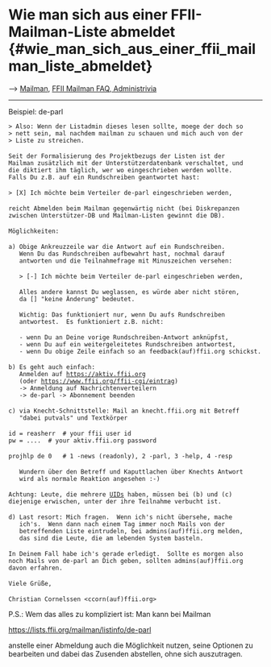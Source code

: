 # Wie man sich aus einer FFII-Mailman-Liste abmeldet {#wie_man_sich_aus_einer_ffii_mailman_liste_abmeldet}

\--\> [ Mailman](MailmanEn "wikilink"), [ FFII Mailman
FAQ](ListinfoEn "wikilink"),[ Administrivia](AdministriviaEn "wikilink")

------------------------------------------------------------------------

Beispiel: de-parl

`> Also: Wenn der Listadmin dieses lesen sollte, moege der doch so`\
`> nett sein, mal nachdem mailman zu schauen und mich auch von der`\
`> Liste zu streichen.`\
\
`Seit der Formalisierung des Projektbezugs der Listen ist der`\
`Mailman zusätzlich mit der Unterstützerdatenbank verschaltet, und`\
`die diktiert ihm täglich, wer wo eingeschrieben werden wollte.`\
`Falls Du z.B. auf ein Rundschreiben geantwortet hast:`\
\
`> [X] Ich möchte beim Verteiler de-parl eingeschrieben werden,`\
\
`reicht Abmelden beim Mailman gegenwärtig nicht (bei Diskrepanzen`\
`zwischen Unterstützer-DB und Mailman-Listen gewinnt die DB).`\
\
`Möglichkeiten:`\
\
`a) Obige Ankreuzzeile war die Antwort auf ein Rundschreiben.`\
`   Wenn Du das Rundschreiben aufbewahrt hast, nochmal darauf`\
`   antworten und die Teilnahmefrage mit Minuszeichen versehen:`\
\
`   > [-] Ich möchte beim Verteiler de-parl eingeschrieben werden,`\
\
`   Alles andere kannst Du weglassen, es würde aber nicht stören,`\
`   da [] "keine Änderung" bedeutet.`\
\
`   Wichtig: Das funktioniert nur, wenn Du aufs Rundschreiben`\
`   antwortest.  Es funktioniert z.B. nicht:`\
\
`   - wenn Du an Deine vorige Rundschreiben-Antwort anknüpfst,`\
`   - wenn Du auf ein weitergeleitetes Rundschreiben antwortest,`\
`   - wenn Du obige Zeile einfach so an feedback(auf)ffii.org schickst.`\
\
`b) Es geht auch einfach:`\
`   Anmelden auf `[`https://aktiv.ffii.org`](https://aktiv.ffii.org)\
`   (oder `[`https://www.ffii.org/ffii-cgi/eintrag`](https://www.ffii.org/ffii-cgi/eintrag)`)`\
`   -> Anmeldung auf Nachrichtenverteilern`\
`   -> de-parl -> Abonnement beenden`\
\
`c) via Knecht-Schnittstelle: Mail an knecht.ffii.org mit Betreff`\
`   "dabei putvals" und Textkörper`\
\
`id = reasherr  # your ffii user id`\
`pw = ....  # your aktiv.ffii.org password`\
\
`projhlp de 0   # 1 -news (readonly), 2 -parl, 3 -help, 4 -resp`\
\
`   Wundern über den Betreff und Kaputtlachen über Knechts Antwort`\
`   wird als normale Reaktion angesehen :-)`\
\
`Achtung: Leute, die mehrere `[`UIDs`](UIDs "wikilink")` haben, müssen bei (b) und (c)`\
`diejenige erwischen, unter der ihre Teilnahme verbucht ist.`\
\
`d) Last resort: Mich fragen.  Wenn ich's nicht übersehe, mache`\
`   ich's.  Wenn dann nach einem Tag immer noch Mails von der`\
`   betreffenden Liste eintrudeln, bei admins(auf)ffii.org melden,`\
`   das sind die Leute, die am lebenden System basteln.`\
\
`In Deinem Fall habe ich's gerade erledigt.  Sollte es morgen also`\
`noch Mails von de-parl an Dich geben, sollten admins(auf)ffii.org`\
`davon erfahren.`\
\
`Viele Grüße,`\
\
`Christian Cornelssen <ccorn(auf)ffii.org>`

P.S.: Wem das alles zu kompliziert ist: Man kann bei Mailman

<https://lists.ffii.org/mailman/listinfo/de-parl>

anstelle einer Abmeldung auch die Möglichkeit nutzen, seine Optionen zu
bearbeiten und dabei das Zusenden abstellen, ohne sich auszutragen.
